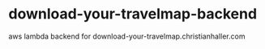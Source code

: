 # download-your-travelmap-backend
aws lambda backend for download-your-travelmap.christianhaller.com
